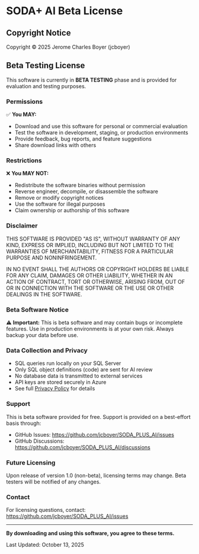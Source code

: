 # SODA+ AI Beta License

## Copyright Notice
Copyright © 2025 Jerome Charles Boyer (jcboyer)

## Beta Testing License

This software is currently in **BETA TESTING** phase and is provided for evaluation and testing purposes.

### Permissions

✅ **You MAY:**
- Download and use this software for personal or commercial evaluation
- Test the software in development, staging, or production environments
- Provide feedback, bug reports, and feature suggestions
- Share download links with others

### Restrictions

❌ **You MAY NOT:**
- Redistribute the software binaries without permission
- Reverse engineer, decompile, or disassemble the software
- Remove or modify copyright notices
- Use the software for illegal purposes
- Claim ownership or authorship of this software

### Disclaimer

THIS SOFTWARE IS PROVIDED "AS IS", WITHOUT WARRANTY OF ANY KIND, EXPRESS OR IMPLIED, INCLUDING BUT NOT LIMITED TO THE WARRANTIES OF MERCHANTABILITY, FITNESS FOR A PARTICULAR PURPOSE AND NONINFRINGEMENT.

IN NO EVENT SHALL THE AUTHORS OR COPYRIGHT HOLDERS BE LIABLE FOR ANY CLAIM, DAMAGES OR OTHER LIABILITY, WHETHER IN AN ACTION OF CONTRACT, TORT OR OTHERWISE, ARISING FROM, OUT OF OR IN CONNECTION WITH THE SOFTWARE OR THE USE OR OTHER DEALINGS IN THE SOFTWARE.

### Beta Software Notice

⚠️ **Important:** This is beta software and may contain bugs or incomplete features. Use in production environments is at your own risk. Always backup your data before use.

### Data Collection and Privacy

- SQL queries run locally on your SQL Server
- Only SQL object definitions (code) are sent for AI review
- No database data is transmitted to external services
- API keys are stored securely in Azure
- See full [Privacy Policy](https://github.com/jcboyer/SODA_PLUS_AI/wiki/Privacy-Policy) for details

### Support

This is beta software provided for free. Support is provided on a best-effort basis through:
- GitHub Issues: https://github.com/jcboyer/SODA_PLUS_AI/issues
- GitHub Discussions: https://github.com/jcboyer/SODA_PLUS_AI/discussions

### Future Licensing

Upon release of version 1.0 (non-beta), licensing terms may change. Beta testers will be notified of any changes.

### Contact

For licensing questions, contact: https://github.com/jcboyer/SODA_PLUS_AI/issues

---

**By downloading and using this software, you agree to these terms.**

Last Updated: October 13, 2025
